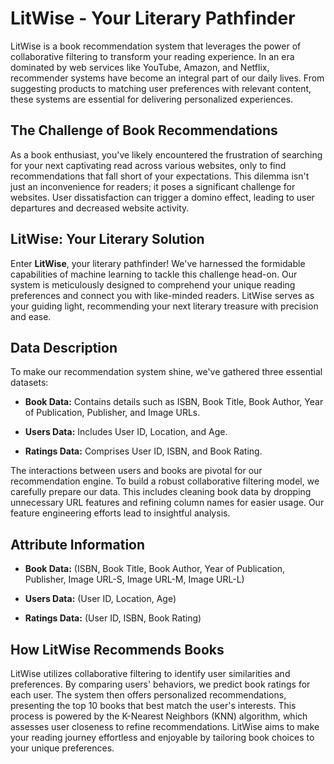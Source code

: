 # LitWise - Your Literary Pathfinder

LitWise is a book recommendation system that leverages the power of collaborative filtering to transform your reading experience. In an era dominated by web services like YouTube, Amazon, and Netflix, recommender systems have become an integral part of our daily lives. From suggesting products to matching user preferences with relevant content, these systems are essential for delivering personalized experiences.

## The Challenge of Book Recommendations

As a book enthusiast, you've likely encountered the frustration of searching for your next captivating read across various websites, only to find recommendations that fall short of your expectations. This dilemma isn't just an inconvenience for readers; it poses a significant challenge for websites. User dissatisfaction can trigger a domino effect, leading to user departures and decreased website activity.

## LitWise: Your Literary Solution

Enter **LitWise**, your literary pathfinder! We've harnessed the formidable capabilities of machine learning to tackle this challenge head-on. Our system is meticulously designed to comprehend your unique reading preferences and connect you with like-minded readers. LitWise serves as your guiding light, recommending your next literary treasure with precision and ease.

## Data Description

To make our recommendation system shine, we've gathered three essential datasets:

- **Book Data:** Contains details such as ISBN, Book Title, Book Author, Year of Publication, Publisher, and Image URLs.

- **Users Data:** Includes User ID, Location, and Age.

- **Ratings Data:** Comprises User ID, ISBN, and Book Rating.

The interactions between users and books are pivotal for our recommendation engine. To build a robust collaborative filtering model, we carefully prepare our data. This includes cleaning book data by dropping unnecessary URL features and refining column names for easier usage. Our feature engineering efforts lead to insightful analysis.

## Attribute Information

- **Book Data:** (ISBN, Book Title, Book Author, Year of Publication, Publisher, Image URL-S, Image URL-M, Image URL-L)

- **Users Data:** (User ID, Location, Age)

- **Ratings Data:** (User ID, ISBN, Book Rating)

## How LitWise Recommends Books

LitWise utilizes collaborative filtering to identify user similarities and preferences. By comparing users' behaviors, we predict book ratings for each user. The system then offers personalized recommendations, presenting the top 10 books that best match the user's interests. This process is powered by the K-Nearest Neighbors (KNN) algorithm, which assesses user closeness to refine recommendations. LitWise aims to make your reading journey effortless and enjoyable by tailoring book choices to your unique preferences.


